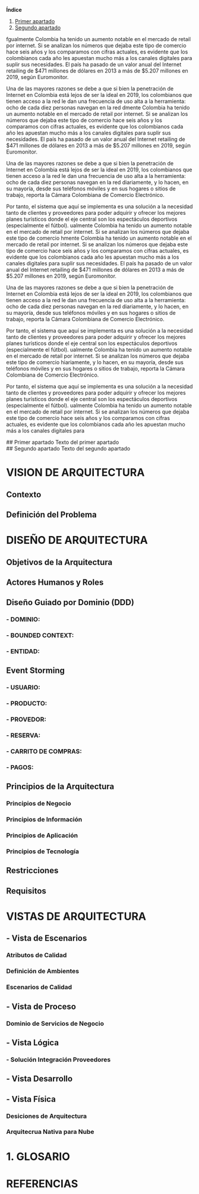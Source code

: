 **Índice**
1. [Primer apartado](#id1)
2. [Segundo apartado](#id2)


fgualmente Colombia ha tenido un aumento notable en el mercado de retail por internet. Si se analizan los números que dejaba este tipo de comercio hace seis años y los comparamos con cifras actuales, es evidente que los colombianos cada año les apuestan mucho más a los canales digitales para suplir sus necesidades. El país ha pasado de un valor anual del Internet retailing de $471 millones de dólares en 2013 a más de $5.207 millones en 2019, según Euromonitor.

Una de las mayores razones se debe a que si bien la penetración de Internet en Colombia está lejos de ser la ideal en 2019, los colombianos que tienen acceso a la red le dan una frecuencia de uso alta a la herramienta: ocho de cada diez personas navegan en la red dmente Colombia ha tenido un aumento notable en el mercado de retail por internet. Si se analizan los números que dejaba este tipo de comercio hace seis años y los comparamos con cifras actuales, es evidente que los colombianos cada año les apuestan mucho más a los canales digitales para suplir sus necesidades. El país ha pasado de un valor anual del Internet retailing de $471 millones de dólares en 2013 a más de $5.207 millones en 2019, según Euromonitor.

Una de las mayores razones se debe a que si bien la penetración de Internet en Colombia está lejos de ser la ideal en 2019, los colombianos que tienen acceso a la red le dan una frecuencia de uso alta a la herramienta: ocho de cada diez personas navegan en la red diariamente, y lo hacen, en su mayoría, desde sus teléfonos móviles y en sus hogares o sitios de trabajo, reporta la Cámara Colombiana de Comercio Electrónico.

Por tanto, el sistema que aquí se implementa es una solución a la necesidad tanto de clientes y proveedores para poder adquirir y ofrecer los mejores planes turísticos donde el eje central son
los espectáculos deportivos (especialmente el fútbol). ualmente Colombia ha tenido un aumento notable en el mercado de retail por internet. Si se analizan los números que dejaba este tipo de comercio hmente Colombia ha tenido un aumento notable en el mercado de retail por internet. Si se analizan los números que dejaba este tipo de comercio hace seis años y los comparamos con cifras actuales, es evidente que los colombianos cada año les apuestan mucho más a los canales digitales para suplir sus necesidades. El país ha pasado de un valor anual del Internet retailing de $471 millones de dólares en 2013 a más de $5.207 millones en 2019, según Euromonitor.

Una de las mayores razones se debe a que si bien la penetración de Internet en Colombia está lejos de ser la ideal en 2019, los colombianos que tienen acceso a la red le dan una frecuencia de uso alta a la herramienta: ocho de cada diez personas navegan en la red diariamente, y lo hacen, en su mayoría, desde sus teléfonos móviles y en sus hogares o sitios de trabajo, reporta la Cámara Colombiana de Comercio Electrónico.

Por tanto, el sistema que aquí se implementa es una solución a la necesidad tanto de clientes y proveedores para poder adquirir y ofrecer los mejores planes turísticos donde el eje central son
los espectáculos deportivos (especialmente el fútbol). ualmente Colombia ha tenido un aumento notable en el mercado de retail por internet. Si se analizan los números que dejaba este tipo de comercio hiariamente, y lo hacen, en su mayoría, desde sus teléfonos móviles y en sus hogares o sitios de trabajo, reporta la Cámara Colombiana de Comercio Electrónico.

Por tanto, el sistema que aquí se implementa es una solución a la necesidad tanto de clientes y proveedores para poder adquirir y ofrecer los mejores planes turísticos donde el eje central son
los espectáculos deportivos (especialmente el fútbol). ualmente Colombia ha tenido un aumento notable en el mercado de retail por internet. Si se analizan los números que dejaba este tipo de comercio hace seis años y los comparamos con cifras actuales, es evidente que los colombianos cada año les apuestan mucho más a los canales digitales para 

<div id='id1' />
## Primer apartado
Texto del primer apartado
<div id='id2' />
## Segundo apartado
Texto del segundo apartado

# VISION DE ARQUITECTURA
## Contexto
## Definición del Problema
# DISEÑO DE ARQUITECTURA
## Objetivos de la Arquitectura
## Actores Humanos y Roles
## Diseño Guiado por Dominio (DDD)
### - DOMINIO:
### - BOUNDED CONTEXT:
### - ENTIDAD:
## Event Storming
### - USUARIO:
### - PRODUCTO:
### - PROVEDOR:
### - RESERVA:
### - CARRITO DE COMPRAS:
### - PAGOS:
## Principios de la Arquitectura
### Principios de Negocio
### Principios de Información
### Principios de Aplicación
### Principios de Tecnología
## Restricciones
## Requisitos
# VISTAS DE ARQUITECTURA
## - Vista de Escenarios
### Atributos de Calidad
### Definición de Ambientes 
### Escenarios de Calidad 
## - Vista de Proceso
### Dominio de Servicios de Negocio
## - Vista Lógica 
### - Solución Integración Proveedores	
## - Vista Desarrollo
## - Vista Física
### Desiciones de Arquitectura
### Arquitecrua Nativa para Nube
		
# 1. GLOSARIO
# REFERENCIAS
